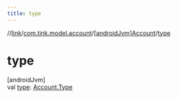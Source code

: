 ```yaml
---
title: type
---
```

//[link](../../../index.html)/[com.tink.model.account](../index.html)/[[androidJvm]Account](index.html)/[type](type.html)



# type



[androidJvm]\
val [type](type.html): [Account.Type](-type/index.html)





